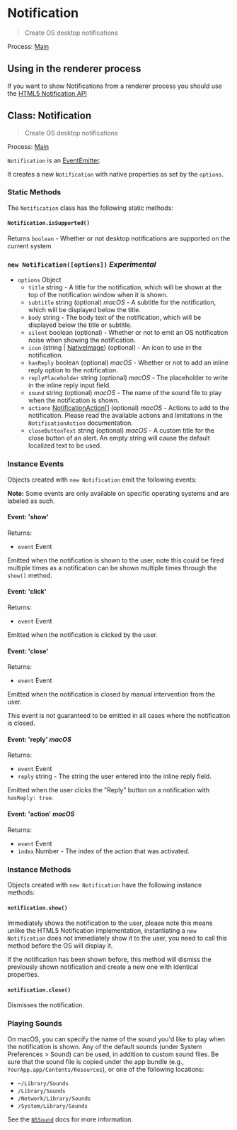 # Notification

> Create OS desktop notifications

Process: [Main](../glossary.md#main-process)

## Using in the renderer process

If you want to show Notifications from a renderer process you should use the [HTML5 Notification API](../tutorial/notifications.md)

## Class: Notification

> Create OS desktop notifications

Process: [Main](../glossary.md#main-process)

`Notification` is an
[EventEmitter](https://nodejs.org/api/events.html#events_class_events_eventemitter).

It creates a new `Notification` with native properties as set by the `options`.

### Static Methods

The `Notification` class has the following static methods:

#### `Notification.isSupported()`

Returns `boolean` - Whether or not desktop notifications are supported on the current system

### `new Notification([options])` _Experimental_

* `options` Object
  * `title` string - A title for the notification, which will be shown at the top of the notification window when it is shown.
  * `subtitle` string (optional) _macOS_ - A subtitle for the notification, which will be displayed below the title.
  * `body` string - The body text of the notification, which will be displayed below the title or subtitle.
  * `silent` boolean (optional) - Whether or not to emit an OS notification noise when showing the notification.
  * `icon` (string | [NativeImage](native-image.md)) (optional) - An icon to use in the notification.
  * `hasReply` boolean (optional) _macOS_ - Whether or not to add an inline reply option to the notification.
  * `replyPlaceholder` string (optional) _macOS_ - The placeholder to write in the inline reply input field.
  * `sound` string (optional) _macOS_ - The name of the sound file to play when the notification is shown.
  * `actions` [NotificationAction[]](structures/notification-action.md) (optional) _macOS_ - Actions to add to the notification. Please read the available actions and limitations in the `NotificationAction` documentation.
  * `closeButtonText` string (optional) _macOS_ - A custom title for the close button of an alert. An empty string will cause the default localized text to be used.

### Instance Events

Objects created with `new Notification` emit the following events:

**Note:** Some events are only available on specific operating systems and are
labeled as such.

#### Event: 'show'

Returns:

* `event` Event

Emitted when the notification is shown to the user, note this could be fired
multiple times as a notification can be shown multiple times through the
`show()` method.

#### Event: 'click'

Returns:

* `event` Event

Emitted when the notification is clicked by the user.

#### Event: 'close'

Returns:

* `event` Event

Emitted when the notification is closed by manual intervention from the user.

This event is not guaranteed to be emitted in all cases where the notification
is closed.

#### Event: 'reply' _macOS_

Returns:

* `event` Event
* `reply` string - The string the user entered into the inline reply field.

Emitted when the user clicks the "Reply" button on a notification with `hasReply: true`.

#### Event: 'action' _macOS_

Returns:

* `event` Event
* `index` Number - The index of the action that was activated.

### Instance Methods

Objects created with `new Notification` have the following instance methods:

#### `notification.show()`

Immediately shows the notification to the user, please note this means unlike the
HTML5 Notification implementation, instantiating a `new Notification` does
not immediately show it to the user, you need to call this method before the OS
will display it.

If the notification has been shown before, this method will dismiss the previously
shown notification and create a new one with identical properties.

#### `notification.close()`

Dismisses the notification.

### Playing Sounds

On macOS, you can specify the name of the sound you'd like to play when the
notification is shown. Any of the default sounds (under System Preferences >
Sound) can be used, in addition to custom sound files. Be sure that the sound
file is copied under the app bundle (e.g., `YourApp.app/Contents/Resources`),
or one of the following locations:

* `~/Library/Sounds`
* `/Library/Sounds`
* `/Network/Library/Sounds`
* `/System/Library/Sounds`

See the [`NSSound`](https://developer.apple.com/documentation/appkit/nssound) docs for more information.
